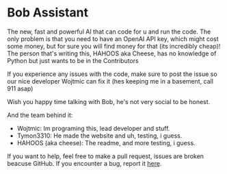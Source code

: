 # Bob Assistant
The new, fast and powerful AI that can code for u and run the code. The only problem is that you need to have an OpenAI API key, which might cost some money, but for sure you will find money for that (its incredibly cheap)!
The person that's writing this, HAHOOS aka Cheese, has no knowledge of Python but just wants to be in the Contributors

If you experience any issues with the code, make sure to post the issue so our nice developer Wojtmic can fix it (hes keeping me in a basement, call 911 asap)

Wish you happy time talking with Bob, he's not very social to be honest.

And the team behind it:
- Wojtmic: Im programing this, lead developer and stuff.
- Tymon3310: He made the website and uh, testing, i guess.
- HAHOOS (aka cheese): The readme, and more testing, i guess.

If you want to help, feel free to make a pull request, issues are broken beacuse GitHub. If you encounter a bug, report it [here](https://discord.gg/QKbYxPDsMc).
